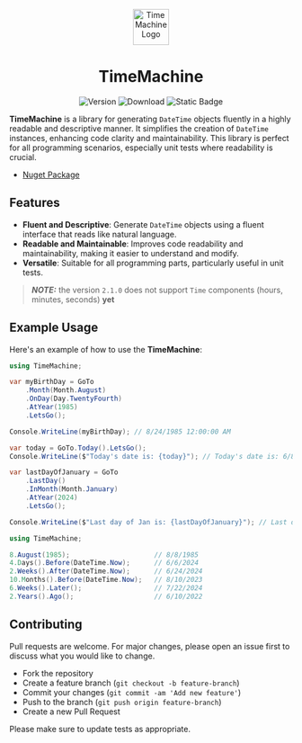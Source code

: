 <p align="center">
    <a href="https://www.nuget.org/packages/hmdmhmd.TimeMachine" target="blank"><img src="https://github.com/mhmdhmd/TimeMachine/blob/master/TimeMachine/icon.png" width="64" alt="TimeMachine Logo" /></a>
    <h1 align="center">TimeMachine</h1>
</p>

<p align="center">
<img alt="Version" src="https://img.shields.io/nuget/v/hmdmhmd.TimeMachine"/>
<img alt="Download" src="https://img.shields.io/nuget/dt/hmdmhmd.TimeMachine"/>
<img alt="Static Badge" src="https://img.shields.io/badge/license-MIT-orange"/>
</p>

**TimeMachine** is a library for generating `DateTime` objects fluently in a highly readable and descriptive manner. It simplifies the creation of `DateTime` instances, enhancing code clarity and maintainability. This library is perfect for all programming scenarios, especially unit tests where readability is crucial.

- [Nuget Package](https://www.nuget.org/packages/hmdmhmd.TimeMachine)

## Features

- **Fluent and Descriptive**: Generate `DateTime` objects using a fluent interface that reads like natural language.
- **Readable and Maintainable**: Improves code readability and maintainability, making it easier to understand and modify.
- **Versatile**: Suitable for all programming parts, particularly useful in unit tests.

> **_NOTE:_** the version `2.1.0` does not support `Time` components (hours, minutes, seconds) **yet**

## Example Usage

Here's an example of how to use the **TimeMachine**:

```csharp
using TimeMachine;

var myBirthDay = GoTo
    .Month(Month.August)
    .OnDay(Day.TwentyFourth)
    .AtYear(1985)
    .LetsGo();

Console.WriteLine(myBirthDay); // 8/24/1985 12:00:00 AM

var today = GoTo.Today().LetsGo();
Console.WriteLine($"Today's date is: {today}"); // Today's date is: 6/8/2024 1:03:28 AM

var lastDayOfJanuary = GoTo
    .LastDay()
    .InMonth(Month.January)
    .AtYear(2024)
    .LetsGo();

Console.WriteLine($"Last day of Jan is: {lastDayOfJanuary}"); // Last day of Jan is: 1/31/2024 12:00:00 AM
```
```csharp
using TimeMachine;

8.August(1985);                     // 8/8/1985
4.Days().Before(DateTime.Now);      // 6/6/2024
2.Weeks().After(DateTime.Now);      // 6/24/2024
10.Months().Before(DateTime.Now);   // 8/10/2023
6.Weeks().Later();                  // 7/22/2024
2.Years().Ago();                    // 6/10/2022
```

## Contributing

Pull requests are welcome. For major changes, please open an issue first
to discuss what you would like to change.

- Fork the repository
- Create a feature branch (`git checkout -b feature-branch`)
- Commit your changes (`git commit -am 'Add new feature'`)
- Push to the branch (`git push origin feature-branch`)
- Create a new Pull Request

Please make sure to update tests as appropriate.
